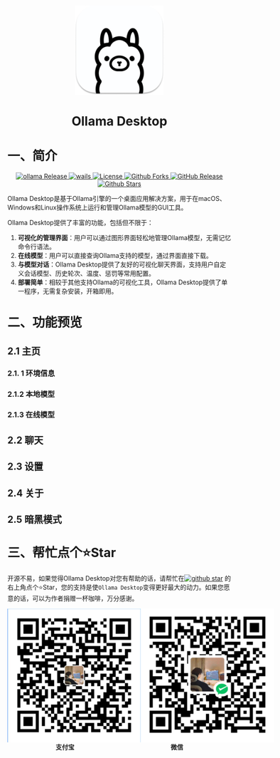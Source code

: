 <div align="center"><img alt="ollama" height="200px" src="build/appicon.png"></div>

<h1 align="center" style="border-bottom: none;">Ollama Desktop</h1>

# 一、简介

<p align="center">
  <a href="https://github.com/ollama/ollama">
    <img src="https://img.shields.io/github/v/release/ollama/ollama?label=Ollama" alt="ollama Release">
  </a>
  <a href="https://github.com/wailsapp/wails">
    <img src="https://img.shields.io/github/v/release/wailsapp/wails?label=wails" alt="wails">
  </a>
  <a href="https://github.com/jianggujin/ollama-desktop/blob/master/LICENSE">
    <img src="https://img.shields.io/github/license/jianggujin/ollama-desktop?label=License" alt="License">
  </a>
  <a href="https://github.com/jianggujin/ollama-desktop">
    <img src="https://img.shields.io/github/forks/jianggujin/ollama-desktop?label=Forks&style=flat-square" alt="Github Forks">
  </a>
  <a href="https://github.com/jianggujin/ollama-desktop/releases">
    <img src="https://img.shields.io/github/release/jianggujin/ollama-desktop.svg?label=Release" alt="GitHub Release">
  </a>
  <a href='https://github.com/jianggujin/ollama-desktop'>
    <img src="https://img.shields.io/github/stars/jianggujin/ollama-desktop.svg?style=flat-square&label=Stars&logo=github" alt="Github Stars"/></a>
</p>

Ollama Desktop是基于Ollama引擎的一个桌面应用解决方案，用于在macOS、Windows和Linux操作系统上运行和管理Ollama模型的GUI工具。

Ollama Desktop提供了丰富的功能，包括但不限于：

1. **可视化的管理界面**：用户可以通过图形界面轻松地管理Ollama模型，无需记忆命令行语法。
2. **在线模型**：用户可以直接查询Ollama支持的模型，通过界面直接下载。
3. **与模型对话**：Ollama Desktop提供了友好的可视化聊天界面，支持用户自定义会话模型、历史轮次、温度、惩罚等常用配置。
4. **部署简单**：相较于其他支持Ollama的可视化工具，Ollama Desktop提供了单一程序，无需复杂安装，开箱即用。

# 二、功能预览

## 2.1 主页

### 2.1. 1 环境信息

### 2.1.2 本地模型

### 2.1.3 在线模型

## 2.2 聊天

## 2.3 设置

## 2.4 关于

## 2.5 暗黑模式

# 三、帮忙点个⭐Star

开源不易，如果觉得Ollama Desktop对您有帮助的话，请帮忙在<a target="_blank" href='https://github.com/jianggujin/ollama-desktop'><img src="https://img.shields.io/github/stars/jianggujin/ollama-desktop.svg?style=flat-square&label=Stars&logo=github" alt="github star"/></a>
的右上角点个⭐Star，您的支持是使`Ollama Desktop`变得更好最大的动力。如果您愿意的话，可以为作者捐赠一杯咖啡，万分感谢。

<p>
  <div align="center" style="display:flex;justify-content: space-around;">
    <img src="static/alipay.png" width="300" height="300">
    <img src="static/wepay.png" width="300" height="300">
  </div>
  <div align="center" style="display:flex;justify-content: space-around;font-weight:700;">
    <span>支付宝</span>
    <span>微信</span>
  </div>
</p>



